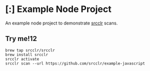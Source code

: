 # [:] Example Node Project

An example node project to demonstrate [srcclr](https://www.srcclr.com) scans.

## Try me!12

```
brew tap srcclr/srcclr
brew install srcclr
srcclr activate
srcclr scan --url https://github.com/srcclr/example-javascript
```
